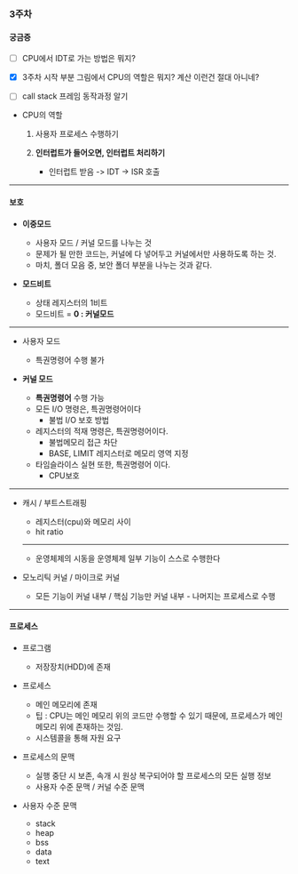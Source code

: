 ### 3주차

#### 궁금증

- [ ] CPU에서 IDT로 가는 방법은 뭐지?

- [x] 3주차 시작 부분 그림에서 CPU의 역할은 뭐지? 계산 이런건 절대 아니네?

- [ ] call stack 프레임 동작과정 알기



- CPU의 역할

  1. 사용자 프로세스 수행하기

  2. **인터럽트가 들어오면, 인터럽트 처리하기**
     - 인터럽트 받음 -> IDT -> ISR 호출

---



#### 보호

- **이중모드**

  - 사용자 모드 / 커널 모드를 나누는 것
  - 문제가 될 만한 코드는, 커널에 다 넣어두고 커널에서만 사용하도록 하는 것.
  - 마치, 폴더 모음 중, 보안 폴더 부분을 나누는 것과 같다.

- **모드비트**

  - 상태 레지스터의 1비트
  - 모드비트 = **0 : 커널모드**


---

- 사용자 모드
  - 특권명령어 수행 불가

- **커널 모드**
  - **특권명령어** 수행 가능
  - 모든 I/O 명령은, 특권명령어이다
    - 불법 I/O 보호 방법
  - 레지스터의 적재 명령은, 특권명령어이다.
    - 불법메모리 접근 차단
    - BASE, LIMIT 레지스터로 메모리 영역 지정
  - 타임슬라이스 실현 또한, 특권명령어 이다.
    - CPU보호

---



- 캐시 / 부트스트래핑

  - 레지스터(cpu)와 메모리 사이
  - hit ratio

  ---

  - 운영체제의 시동을 운영체제 일부 기능이 스스로 수행한다

  

- 모노리틱 커널 / 마이크로 커널
  - 모든 기능이 커널 내부 / 핵심 기능만 커널 내부 - 나머지는 프로세스로 수행


---

#### 프로세스

- 프로그램

  - 저장장치(HDD)에 존재

- 프로세스

  - 메인 메모리에 존재
  - 팁 : CPU는 메인 메모리 위의 코드만 수행할 수 있기 때문에, 프로세스가 메인 메모리 위에 존재하는 것임.
  - 시스템콜을 통해 자원 요구

  

- 프로세스의 문맥

  - 실행 중단 시 보존, 속개 시 원상 복구되어야 할 프로세스의 모든 실행 정보
  - 사용자 수준 문맥 / 커널 수준 문맥



- 사용자 수준 문맥

  - stack
  - heap
  - bss
  - data
  - text

  